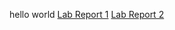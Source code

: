 hello world
[Lab Report 1](https://niannianwang.github.io/cse15l-lab-reports/lab1/lab1.html)
[Lab Report 2](https://niannianwang.github.io/cse15l-lab-reports/lab2/lab2.html)
